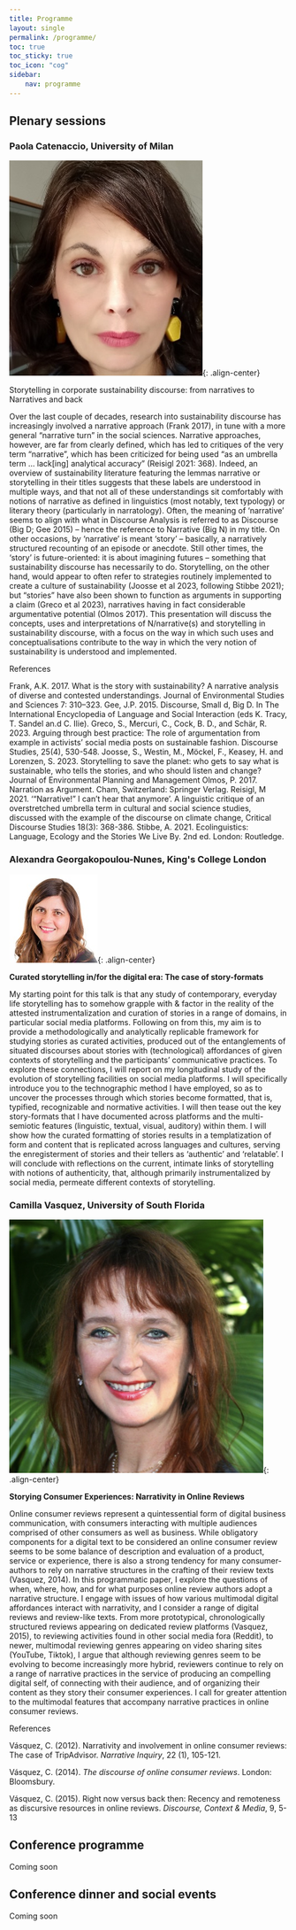 ```yaml
---
title: Programme
layout: single
permalink: /programme/
toc: true
toc_sticky: true
toc_icon: "cog"
sidebar:
    nav: programme
---
```

 
## Plenary sessions

### Paola Catenaccio, University of Milan
![Paola Catenaccio](/assets/images/paola.jpeg){: .align-center}

Storytelling in corporate sustainability discourse: from narratives to Narratives and back

Over the last couple of decades, research into sustainability discourse has increasingly involved a narrative approach (Frank 2017), in tune with a more general “narrative turn” in the social sciences. Narrative approaches, however, are far from clearly defined, which has led to critiques of the very term “narrative”, which has been criticized for being used “as an umbrella term … lack[ing] analytical accuracy” (Reisigl 2021: 368). Indeed, an overview of sustainability literature featuring the lemmas narrative or storytelling in their titles suggests that these labels are understood in multiple ways, and that not all of these understandings sit comfortably with notions of narrative as defined in linguistics (most notably, text typology) or literary theory (particularly in narratology). Often, the meaning of ‘narrative’ seems to align with what in Discourse Analysis is referred to as Discourse (Big D; Gee 2015) – hence the reference to Narrative (Big N) in my title. On other occasions, by ‘narrative’ is meant ‘story’ – basically, a narratively structured recounting of an episode or anecdote. Still other times, the ‘story’ is future-oriented: it is about imagining futures – something that sustainability discourse has necessarily to do. Storytelling, on the other hand, would appear to often refer to strategies routinely implemented to create a culture of sustainability (Joosse et al 2023, following Stibbe 2021); but “stories” have also been shown to function as arguments in supporting a claim (Greco et al 2023), narratives having in fact considerable argumentative potential (Olmos 2017). This presentation will discuss the concepts, uses and interpretations of N/narrative(s) and storytelling in sustainability discourse, with a focus on the way in which such uses and conceptualisations contribute to the way in which the very notion of sustainability is understood and implemented.

References

Frank, A.K. 2017. What is the story with sustainability? A narrative analysis of diverse and contested understandings. Journal of Environmental Studies and Sciences 7: 310–323. 
Gee, J.P. 2015. Discourse, Small d, Big D. In The International Encyclopedia of Language and Social Interaction (eds K. Tracy, T. Sandel an.d C. Ilie).
Greco, S., Mercuri, C., Cock, B. D., and Schär, R. 2023. Arguing through best practice: The role of argumentation from example in activists’ social media posts on sustainable fashion. Discourse Studies, 25(4), 530-548.
Joosse, S., Westin, M., Möckel, F., Keasey, H. and Lorenzen, S. 2023. Storytelling to save the planet: who gets to say what is sustainable, who tells the stories, and who should listen and change? Journal of Environmental Planning and Management
Olmos, P. 2017. Narration as Argument. Cham, Switzerland: Springer Verlag.
Reisigl, M 2021. ‘“Narrative!” I can’t hear that anymore’. A linguistic critique of an overstretched umbrella term in cultural and social science studies, discussed with the example of the discourse on climate change, Critical Discourse Studies 18(3): 368-386.
Stibbe, A. 2021. Ecolinguistics: Language, Ecology and the Stories We Live By. 2nd ed. London: Routledge.

### Alexandra Georgakopoulou-Nunes, King's College London
![Alexandra Georgakopoulou-Nunes](/assets/images/alexandra.jpeg){: .align-center}

**Curated storytelling in/for the digital era: The case of story-formats**

My starting point for this talk is that any study of contemporary, everyday life storytelling has to somehow grapple with & factor in the reality of the attested instrumentalization and curation of stories in a range of domains, in particular social media platforms. Following on from this, my aim is to provide a methodologically and analytically replicable framework for studying stories as curated activities, produced out of the entanglements of situated discourses about stories with (technological) affordances of given contexts of storytelling and the participants’ communicative practices. To explore these connections, I will report on my longitudinal study of the evolution of storytelling facilities on social media platforms. I will specifically introduce you to the technographic method I have employed, so as to uncover the processes through which stories become formatted, that is, typified, recognizable and normative activities. I will then tease out the key story-formats that I have documented across platforms and the multi-semiotic features (linguistic, textual, visual, auditory) within them. I will show how the curated formatting of stories results in a templatization of form and content that is replicated across languages and cultures, serving the enregisterment of stories and their tellers as ‘authentic’ and ‘relatable’. I will conclude with reflections on the current, intimate links of storytelling with notions of authenticity, that, although primarily instrumentalized by social media, permeate different contexts of storytelling.

### Camilla Vasquez, University of South Florida
![Camilla Vasquez](/assets/images/Camilla.png){: .align-center}

**Storying Consumer Experiences: Narrativity in Online Reviews**

Online consumer reviews represent a quintessential form of digital business communication, with consumers interacting with multiple audiences comprised of other consumers as well as business. While obligatory components for a digital text to be considered an online consumer review seems to be some balance of description and evaluation of a product, service or experience, there is also a strong tendency for many consumer-authors to rely on narrative structures in the crafting of their review texts (Vasquez, 2014). In this programmatic paper, I explore the questions of when, where, how, and for what purposes online review authors adopt a narrative structure. I engage with issues of how various multimodal digital affordances interact with narrativity, and I consider a range of digital reviews and review-like texts. From more prototypical, chronologically structured reviews appearing on dedicated review platforms (Vasquez, 2015), to reviewing activities found in other social media fora (Reddit), to newer, multimodal reviewing genres appearing on video sharing sites (YouTube, Tiktok), I argue that although reviewing genres seem to be evolving to become increasingly more hybrid, reviewers continue to rely on a range of narrative practices in the service of producing an compelling digital self, of connecting with their audience, and of organizing their content as they story their consumer experiences. I call for greater attention to the multimodal features that accompany narrative practices in online consumer reviews.

References

Vásquez, C. (2012). Narrativity and involvement in online consumer reviews: The case of TripAdvisor. _Narrative Inquiry_, 22 (1), 105-121.

Vásquez, C. (2014). _The discourse of online consumer reviews_. London: Bloomsbury.

Vásquez, C. (2015). Right now versus back then: Recency and remoteness as discursive resources in online reviews. _Discourse, Context & Media_, 9, 5-13

## Conference programme

Coming soon

## Conference dinner and social events

Coming soon